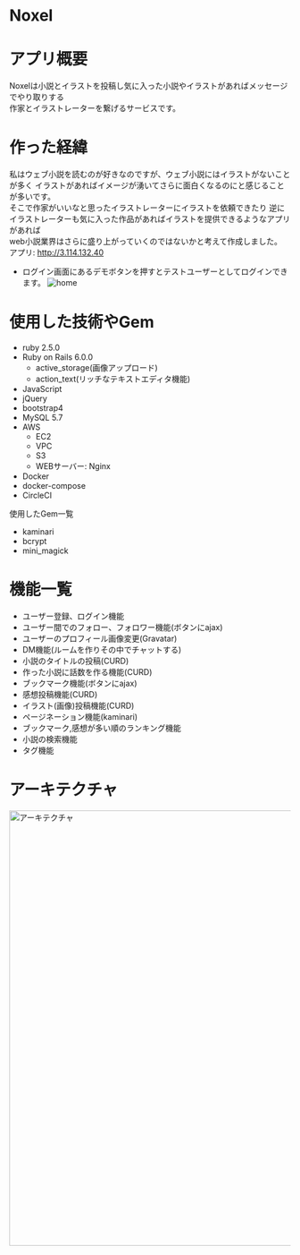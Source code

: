# Noxel

# アプリ概要
Noxelは小説とイラストを投稿し気に入った小説やイラストがあればメッセージでやり取りする  
作家とイラストレーターを繋げるサービスです。  
# 作った経緯
私はウェブ小説を読むのが好きなのですが、ウェブ小説にはイラストがないことが多く
イラストがあればイメージが湧いてさらに面白くなるのにと感じることが多いです。  
そこで作家がいいなと思ったイラストレーターにイラストを依頼できたり
逆にイラストレーターも気に入った作品があればイラストを提供できるようなアプリがあれば  
web小説業界はさらに盛り上がっていくのではないかと考えて作成しました。  
アプリ: http://3.114.132.40  
* ログイン画面にあるデモボタンを押すとテストユーザーとしてログインできます。
![home](https://user-images.githubusercontent.com/51396383/66777923-384dab80-ef05-11e9-9ee2-96e84c1e7059.png)

# 使用した技術やGem
* ruby 2.5.0  
* Ruby on Rails 6.0.0  
  * active_storage(画像アップロード)  
  * action_text(リッチなテキストエディタ機能)  
* JavaScript  
* jQuery  
* bootstrap4  
* MySQL 5.7  
* AWS  
  * EC2  
  * VPC  
  * S3  
  * WEBサーバー: Nginx   
* Docker
* docker-compose
* CircleCI

使用したGem一覧
* kaminari  
* bcrypt  
* mini_magick  

# 機能一覧
* ユーザー登録、ログイン機能  
* ユーザー間でのフォロー、フォロワー機能(ボタンにajax)   
* ユーザーのプロフィール画像変更(Gravatar)  
* DM機能(ルームを作りその中でチャットする)  
* 小説のタイトルの投稿(CURD)  
* 作った小説に話数を作る機能(CURD)  
* ブックマーク機能(ボタンにajax)  
* 感想投稿機能(CURD)  
* イラスト(画像)投稿機能(CURD)  
* ページネーション機能(kaminari)  
* ブックマーク,感想が多い順のランキング機能  
* 小説の検索機能  
* タグ機能  
 
# アーキテクチャ
<img width="778" alt="アーキテクチャ" src="https://user-images.githubusercontent.com/51396383/74080147-0ea42b80-4a84-11ea-97f1-2aadff1c6ca7.png">
